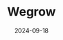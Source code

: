 ---  
layout: startup_page  
title: "Wegrow"  
id: "wegrowapp.com"  
permalink: "/wegrowwegrowapp.com09182024/"  
website: "https://www.wegrow-app.com/"  
funding_round: "Series A"  
funding_amount: "€7M"  
investors: "Nauta Capital, Wille Finance, Shapr Ventures, Scalefund, VU Venture Partners, she1K"  
about: "Wegrow is an AI-powered platform that helps large companies streamline the collection, sharing, and reuse of best practices across different geographies and business functions. Its proprietary rating system intelligently matches best practices to users, saving time and boosting profits. This addresses the inefficiency of companies repeatedly reinventing solutions already available within the organization."  
markets: "Software, AI, Business/Productivity Software, Media and Information Services (B2B), HR Tech, SaaS, Marketing Tech, Artificial Intelligence & Machine Learning"  
hq: "Paris, Ile de France, France"  
founded_year: "2018"  
linkedin: "https://www.linkedin.com/company/wegrow-app/"  
twitter: "https://twitter.com/AppWegrow"  
instagram: ""  
facebook: ""  
crunchbase: "https://www.crunchbase.com/organization/wegrow-app"  
pitchbook: "https://pitchbook.com/profiles/company/436278-07"  

date_display: "18-Sep-2024"  
date: "2024-09-18"

# SEO Optimization  
meta_title: "Wegrow - Series A Funding (€7M)"  
meta_description: "Wegrow, Wegrow is an AI-powered platform that helps large companies streamline the collection, sharing, and reuse of best practices across different geographi..."  
meta_keywords: "Wegrow, Software, AI, Business/Productivity Software, Media and Information Services (B2B), HR Tech, SaaS, Marketing Tech, Artificial Intelligence & Machine Learning, Series A funding"  
canonical_url: "https://startup.projectstartups.com/wegrowwegrowapp.com09182024/"  
---